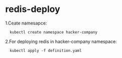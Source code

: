 # redis-deploy

1.Ceate namesapce:

      kubectl create namespace hacker-company
      
2.For deploying redis in hacker-company namespace:

      kubectl apply -f definition.yaml
      
 
